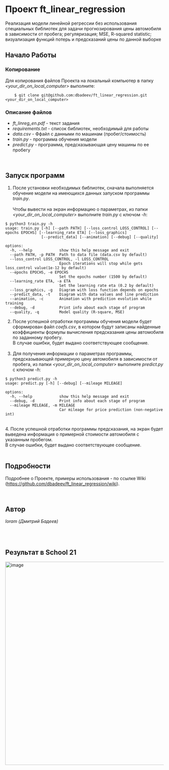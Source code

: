 # Проект ft_linear_regression
Реализация модели линейной регрессии без использования специальных библиотек для задачи прогнозирования цены автомобиля в зависимости от пробега; регуляризация; MSE, R-squared statistic; визуализация функций потерь и предсказаний цены по данной выборке

## Начало Работы

### Копирование
Для копирования файлов Проекта на локальный компьютер в папку *<your_dir_on_local_computer>* выполните:

```
    $ git clone git@github.com:dbadeev/ft_linear_regression.git <your_dir_on_local_computer>
```

### Описание файлов
* *ft_linreg_en.pdf* - текст задания
* *requirements.txt* - список библиотек, необходимый для работы 
* *data.csv* - Ффайл с данными по машинам (пробег/стоимость)  
* *train.py* - программа обучения модели  
* *predict.py* - программа, предсказывающая цену машины по ее пробегу 
<br>

## Запуск программ

1. После установки необходимых библиотек, сначала выполняется обучение модели на имеющихся данных запуском программы _train.py_. <br> <br>
Чтобы вывести на экран информацию о параметрах, 
из папки *<your_dir_on_local_computer>* выполните *train.py* с ключом _-h_:

```
$ python3 train.py -h          
usage: train.py [-h] [--path PATH] [--loss_control LOSS_CONTROL] [--epochs EPOCHS] [--learning_rate ETA] [--loss_graphics]
                [--predict_data] [--animation] [--debug] [--quality]

options:
  -h, --help            show this help message and exit
  --path PATH, -p PATH  Path to data file (data.csv by default)
  --loss_control LOSS_CONTROL, -l LOSS_CONTROL
                        Epoch iterations will stop while gets loss_control value(1e-12 by default)
  --epochs EPOCHS, -e EPOCHS
                        Set the epochs number (1500 by default)
  --learning_rate ETA, -a ETA
                        Set the learning rate eta (0.2 by default)
  --loss_graphics, -g   Diagram with loss function depends on epochs
  --predict_data, -t    Diagram with data values and line prediction
  --animation, -c       Animation with prediction evolution while training
  --debug, -d           Print info about each stage of program
  --quality, -q         Model quality (R-square, MSE)

```

2. После успешной отработки программы обучения модели будет сформирован файл _coefs.csv_, в котором будут записаны найденные коэффициенты формулы вычисления предсказания цены автомобиля по заданному пробегу. <br>
В случае ошибки, будет выдано соответствующее сообщение. <br><br>
3. Для получения информации о параметрах программы, предсказывающей примерную цену автомобиля в зависимости от пробега, из папки *<your_dir_on_local_computer>* выполните *predict.py* с ключом _-h_:
```
$ python3 predict.py -h 
usage: predict.py [-h] [--debug] [--mileage MILEAGE]

options:
  -h, --help            show this help message and exit
  --debug, -d           Print info about each stage of program
  --mileage MILEAGE, -m MILEAGE
                        Car mileage for price prediction (non-negative int)
```
<br>
4. После успешной отработки программы предсказания, на экран будет выведена информация о примерной стоимости автомобиля с указанным пробегом.  <br>
В случае ошибки, будет выдано соответствующее сообщение. <br><br>

## Подробности

Подробнее о Проекте, примеры использования - по ссылке Wiki (https://github.com/dbadeev/ft_linear_regression/wiki).

<br>

## Автор

*loram (Дмитрий Бадеев)* 

<br><br>

## Результат в School 21
<img width="645" alt="image" src="https://github.com/dbadeev/ft_linear_regression/assets/50623941/7a13a846-6c5f-4957-88f5-79e19c388520">
